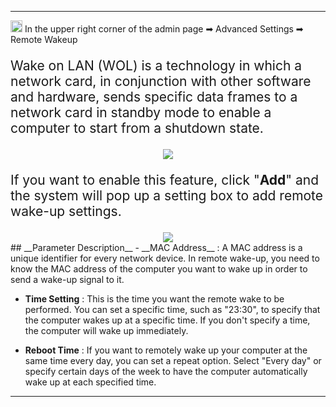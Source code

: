 <style>
    .text {
        font-size: 21px; 
    }
</style>
---
<img src="/images/weizhi01.png" width="19" height="19">&nbsp;In the upper right corner of the admin page ➡ Advanced Settings  ➡ Remote Wakeup
<p class="text">
Wake on LAN (WOL) is a technology in which a network card, in conjunction with other software and hardware, sends specific data frames to a network card in standby mode to enable a computer to start from a shutdown state.
</p>

<div style="text-align: center;">
    <img class="boxshadow" src="/images/remote wakeup01.png">
</div>
<p class="text">
If you want to enable this feature, click "<b>Add</b>" and the system will pop up a setting box to add remote wake-up settings.
</p>
<div style="text-align: center;">
    <img class="boxshadow" src="/images/remote wakeup02.png">
</div>
## __Parameter Description__
- __MAC Address__ : A MAC address is a unique identifier for every network device. In remote wake-up, you need to know the MAC address of the computer you want to wake up in order to send a wake-up signal to it.

- __Time Setting__ : This is the time you want the remote wake to be performed. You can set a specific time, such as "23:30", to specify that the computer wakes up at a specific time. If you don't specify a time, the computer will wake up immediately.

- __Reboot Time__ : If you want to remotely wake up your computer at the same time every day, you can set a repeat option. Select "Every day" or specify certain days of the week to have the computer automatically wake up at each specified time.

---
